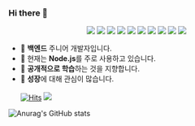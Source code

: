 ### Hi there 👋
<p align="center">
<a href="[]" target="_blank"><img src="https://img.shields.io/badge/JavaScript-F7DF1E?style=flat-square&logo=JavaScript&logoColor=white"/></a>
<a href="[]" target="_blank"><img src="https://img.shields.io/badge/TypeScript-3178C6?style=flat-square&logo=TypeScript&logoColor=white"/></a> 
<a href="[]" target="_blank"><img src="https://img.shields.io/badge/Node.JS-339933?style=flat-square&logo=Node.js&logoColor=white"/></a>
<a href="[]" target="_blank"><img src="https://img.shields.io/badge/Express-000000?style=flat-square&logo=Express&logoColor=white"/></a>
<a href="[]" target="_blank"><img src="https://img.shields.io/badge/GraphQL-E10098?style=flat-square&logo=GraphQL&logoColor=white"/></a>
<a href="[]" target="_blank"><img src="https://img.shields.io/badge/NestJS-E0234E?style=flat-square&logo=NestJS&logoColor=white"/></a> 
<a href="[]" target="_blank"><img src="https://img.shields.io/badge/Sequelize-52B0E7?style=flat-square&logo=Sequelize&logoColor=white"/></a>
<a href="[]" target="_blank"><img src="https://img.shields.io/badge/Prisma-2D3748?style=flat-square&logo=Prisma&logoColor=white"/></a>
<a href="[]" target="_blank"><img src="https://img.shields.io/badge/Docker-2496ED?style=flat-square&logo=Docker&logoColor=white"/></a>
<a href="[]" target="_blank"><img src="https://img.shields.io/badge/AWS-232F3E?style=flat-square&logo=Amazon AWS&logoColor=white"/></a>

- 🔭 **백엔드** 주니어 개발자입니다.
- 🌱 현재는 **Node.js**를 주로 사용하고 있습니다.
- 👯 **공개적으로 학습**하는 것을 지향합니다.
- 🤔 **성장**에 대해 관심이 많습니다.<br><br>
[![Hits](https://hits.seeyoufarm.com/api/count/incr/badge.svg?url=https%3A%2F%2Fgithub.com%2FSongYunMin&count_bg=%2379C83D&title_bg=%23555555&icon=&icon_color=%23E7E7E7&title=hits&edge_flat=false)](https://hits.seeyoufarm.com)
 <a href="[https://velog.io/@sms8377]" target="_blank"><img src="https://img.shields.io/badge/Velog-03C75A?style=flat-square&logo=Vimeo&logoColor=white"/></a>
 
![Anurag's GitHub stats](https://github-readme-stats.vercel.app/api?username=SongYunMin&show_icons=true&theme=solarized-light)
